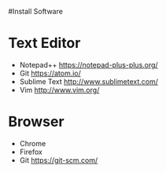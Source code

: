 #Install Software
# Text Editor 
* Notepad++ https://notepad-plus-plus.org/
* Git https://atom.io/
* Sublime Text http://www.sublimetext.com/
* Vim http://www.vim.org/
# Browser
* Chrome
* Firefox
* Git https://git-scm.com/


